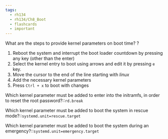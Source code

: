 ```yaml
---
tags:
  - rh134
  - rh134/Ch8_Boot
  - flashcards
  - important
---
```

What are the steps to provide kernel parameters on boot time?
?
1. Reboot the system and interrupt the boot loader countdown by pressing any key (other than the enter)
2. Select the kernel entry to boot using arrows and edit it by pressing `e` key.
3. Move the cursor to the end of the line starting with *linux*
4. Add the necessary kernel parameters
5. Press `Ctrl + x` to boot with changes

Which kernel parameter must be added to enter into the initramfs, in order to reset the root password?::`rd.break`

Which kernel parameter must be added to boot the system in rescue mode?::`systemd.unit=rescue.target`

Which kernel parameter must be added to boot the system during an emergency?::`systemd.unit=emergency.target`

